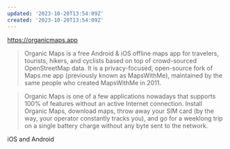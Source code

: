 ```yaml
---
updated: '2023-10-20T13:54:09Z'
created: '2023-10-20T13:54:09Z'
---
```

https://organicmaps.app

> Organic Maps is a free Android & iOS offline maps app for travelers, tourists, hikers, and cyclists based on top of crowd-sourced OpenStreetMap data. It is a privacy-focused, open-source fork of Maps.me app (previously known as MapsWithMe), maintained by the same people who created MapsWithMe in 2011.

> Organic Maps is one of a few applications nowadays that supports 100% of features without an active Internet connection. Install Organic Maps, download maps, throw away your SIM card (by the way, your operator constantly tracks you), and go for a weeklong trip on a single battery charge without any byte sent to the network.

iOS and Android